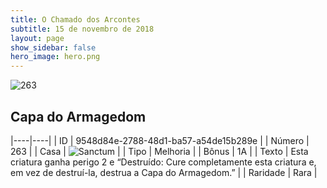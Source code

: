 ```yaml
---
title: O Chamado dos Arcontes
subtitle: 15 de novembro de 2018
layout: page
show_sidebar: false
hero_image: hero.png
---
```


![263](https://cdn.keyforgegame.com/media/card_front/pt/341_263_8WXW4FJ283XW_pt.png)

## Capa do Armagedom

|----|----|
| ID | 9548d84e-2788-48d1-ba57-a54de15b289e |
| Número | 263 |
| Casa | ![Sanctum](https://archonarcana.com/images/thumb/c/c7/Sanctum.png/22px-Sanctum.png "Santuário") |
| Tipo | Melhoria |
| Bônus | 1A |
| Texto | Esta criatura ganha perigo 2 e “Destruído: Cure completamente esta criatura e, em vez de destruí-la, destrua a Capa do Armagedom.” |
| Raridade | Rara |
